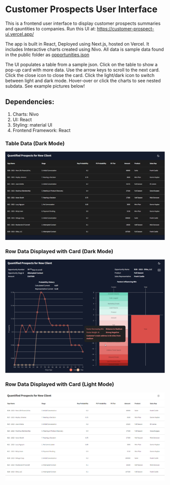 # Customer Prospects User Interface
This is a frontend user interface to display customer prospects summaries and qauntities to companies.
Run this UI at: https://customer-prospect-ui.vercel.app/

The app is built in React, Deployed using Next.js, hosted on Vercel.
It includes Interactive charts created using Nivo.
All data is sample data found in the public folder as [opportunities.json](https://github.com/RamonJOrtega/customer-prospect-UI/blob/main/public/opportunities.json)

The UI populates a table from a sample json.
Click on the table to show a pop-up card with more data.
Use the arrow keys to scroll to the next card.
Click the close icon to close the card.
Click the light/dark icon to switch between light and dark mode.
Hover-over or click the charts to see nested subdata.
See example pictures below!

## Dependencies:
1. Charts: Nivo
2. UI: React
3. Styling: material UI
4. Frontend Framework: React


### Table Data (Dark Mode)
![alt text](https://github.com/RamonJOrtega/customer-prospect-UI/blob/main/public/prospectTablePic.png)

### Row Data Displayed with Card (Dark Mode)
![alt text](https://github.com/RamonJOrtega/customer-prospect-UI/blob/main/public/prospectCardPic.png)

### Row Data Displayed with Card (Light Mode)
![alt text](https://github.com/RamonJOrtega/customer-prospect-UI/blob/main/public/prospectTablePicLight.png)

